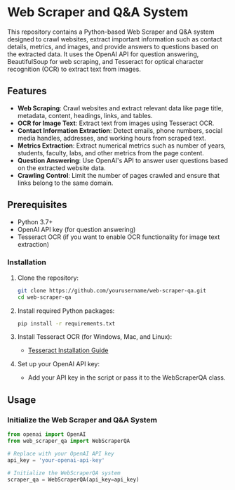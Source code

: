# Web Scraper and Q&A System

This repository contains a Python-based Web Scraper and Q&A system designed to crawl websites, extract important information such as contact details, metrics, and images, and provide answers to questions based on the extracted data. It uses the OpenAI API for question answering, BeautifulSoup for web scraping, and Tesseract for optical character recognition (OCR) to extract text from images.

## Features

- **Web Scraping**: Crawl websites and extract relevant data like page title, metadata, content, headings, links, and tables.
- **OCR for Image Text**: Extract text from images using Tesseract OCR.
- **Contact Information Extraction**: Detect emails, phone numbers, social media handles, addresses, and working hours from scraped text.
- **Metrics Extraction**: Extract numerical metrics such as number of years, students, faculty, labs, and other metrics from the page content.
- **Question Answering**: Use OpenAI's API to answer user questions based on the extracted website data.
- **Crawling Control**: Limit the number of pages crawled and ensure that links belong to the same domain.

## Prerequisites

- Python 3.7+
- OpenAI API key (for question answering)
- Tesseract OCR (if you want to enable OCR functionality for image text extraction)

### Installation

1. Clone the repository:
    ```bash
    git clone https://github.com/yourusername/web-scraper-qa.git
    cd web-scraper-qa
    ```

2. Install required Python packages:
    ```bash
    pip install -r requirements.txt
    ```

3. Install Tesseract OCR (for Windows, Mac, and Linux):
    - [Tesseract Installation Guide](https://github.com/tesseract-ocr/tesseract/wiki)

4. Set up your OpenAI API key:
    - Add your API key in the script or pass it to the WebScraperQA class.

## Usage

### Initialize the Web Scraper and Q&A System

```python
from openai import OpenAI
from web_scraper_qa import WebScraperQA

# Replace with your OpenAI API key
api_key = 'your-openai-api-key'

# Initialize the WebScraperQA system
scraper_qa = WebScraperQA(api_key=api_key)
